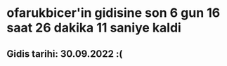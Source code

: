 # ofarukbicer'in gidisine son 6 gun 16 saat 26 dakika 11 saniye kaldi

## Gidis tarihi: 30.09.2022 :(